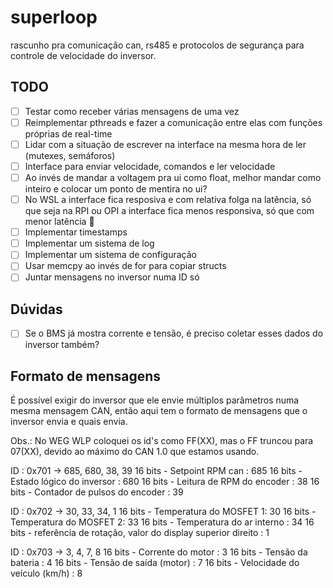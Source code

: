 # superloop

rascunho pra comunicação can, rs485 e protocolos de segurança para controle de velocidade do inversor.

## TODO

- [ ] Testar como receber várias mensagens de uma vez
- [ ] Reimplementar pthreads e fazer a comunicação entre elas com funções próprias de real-time
- [ ] Lidar com a situação de escrever na interface na mesma hora de ler (mutexes, semáforos)
- [ ] Interface para enviar velocidade, comandos e ler velocidade
- [ ] Ao invés de mandar a voltagem pra ui como float, melhor mandar como inteiro e colocar um ponto de mentira no ui?
- [ ] No WSL a interface fica resposiva e com relativa folga na latência, só que seja na RPI ou OPI a interface fica menos responsiva, só que com menor latência 🤔
- [ ] Implementar timestamps
- [ ] Implementar um sistema de log
- [ ] Implementar um sistema de configuração
- [ ] Usar memcpy ao invés de for para copiar structs
- [ ] Juntar mensagens no inversor numa ID só

## Dúvidas

- [ ] Se o BMS já mostra corrente e tensão, é preciso coletar esses dados do inversor também?

## Formato de mensagens

É possível exigir do inversor que ele envie múltiplos parâmetros numa mesma mensagem CAN, então aqui tem o formato de mensagens que o inversor envia e quais envia.

Obs.: No WEG WLP coloquei os id's como FF(XX), mas o FF truncou para 07(XX), devido ao máximo do CAN 1.0 que estamos usando.

ID : 0x701 -> 685, 680, 38, 39
16 bits - Setpoint RPM can : 685
16 bits - Estado lógico do inversor : 680
16 bits - Leitura de RPM do encoder : 38
16 bits - Contador de pulsos do encoder : 39

ID : 0x702 -> 30, 33, 34, 1
16 bits - Temperatura do MOSFET 1: 30
16 bits - Temperatura do MOSFET 2: 33
16 bits - Temperatura do ar interno : 34
16 bits - referência de rotação, valor do display superior direito : 1

ID : 0x703 -> 3, 4, 7, 8
16 bits - Corrente do motor : 3
16 bits - Tensão da bateria : 4
16 bits - Tensão de saída (motor) : 7
16 bits - Velocidade do veículo (km/h) : 8
